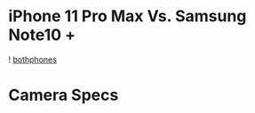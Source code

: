 # iPhone 11 Pro Max Vs. Samsung Note10 +
! [bothphones](https://images.idgesg.net/images/article/2019/09/galaxy-note-10-vs-iphone-pro-100810710-large.jpg)
# Camera Specs
